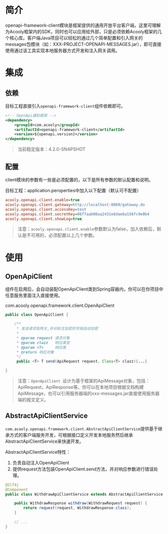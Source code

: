 <!-- title: OpenApiClient工具 -->
<!-- type: openapi -->
<!-- author: qiubo,zhangpu -->
<!-- date: 2019-01-06 -->

# 简介
openapi-framework-client模块是框架提供的通用开放平台客户端，这里可理解为Acooly框架内的SDK，同时也可以应用给外部，只是必须依赖Acooly框架的几个核心库。客户端Java项目可以轻松的通过几个简单配置和引入网关的messages包模块（如：XXX-PROJECT-OPENAPI-MESSAGES.jar），即可直接使用通过该工具实现本地服务器方式开发和注入网关调用。


# 集成

## 依赖

目标工程直接引入`openapi-framework-client`组件依赖即可。

```xml
<!-- OpenApi通知框架 -->
<dependency>
	<groupId>com.acooly</groupId>
	<artifactId>openapi-framework-client</artifactId>
	<version>${openapi.version}</version>
</dependency>
```
> 当前稳定版本：4.2.0-SNAPSHOT

## 配置

client模块的参数有一些是必须配置的，以下是所有参数的默认配置和说明。

目标工程：application.peroperties中加入以下配置（默认可不配置）

```ini
acooly.openapi.client.enable=true
acooly.openapi.client.gateway=http://localhost:8089/gateway.do
acooly.openapi.client.accessKey=test
acooly.openapi.client.secretKey=06f7aab08aa2431e6dae6a156fc9e0b4
acooly.openapi.client.showLog=true
```

>注意：`acooly.openapi.client.enable`参数默认为false，加入依赖后，默认是不可用的，必须配置以上几个参数。

# 使用

## OpenApiClient

组件在启用后，会自动装配OpenApiClient类到Spring容器内，你可以在你项目中任意服务里面注入直接使用。

com.acooly.openapi.framework.client.OpenApiClient

```java
public class OpenApiClient {

    /**
     * 发送请求到网关,并对标注加密的字段自动加密
     *
     * @param request 请求对象
     * @param clazz   响应类型
     * @param <T>     响应类
     * @return 响应对象
     */
	 public <T> T send(ApiRequest request, Class<T> clazz){...}

}
```

>注意：`OpenApiClient `设计为基于框架的ApiMessage对象，包括：ApiRequest，ApiResponse等。你可以在本地项目根据文档构建ApiMessage，也可以引用服务器端的xxx-messages.jar直接使用服务器端的报文定义。

## AbstractApiClientService

`com.acooly.openapi.framework.client.AbstractApiClientService`提供基于继承方式的客户端服务开发，可根据接口定义开发本地服务然后继承AbstractApiClientService来快速开发。

AbstractApiClientService特性：

1. 负责自动注入OpenApiClient
2. 提供request方法包装OpenApiClient.send方法，并对响应参数进行错误处理。


```java
@Slf4j
@Component
public class WithdrawApiClientService extends AbstractApiClientService {

    public WithdrawResponse withdraw(WithdrawRequest request) {
        return request(request, WithdrawResponse.class);
    }
    
    // ...
}
```





